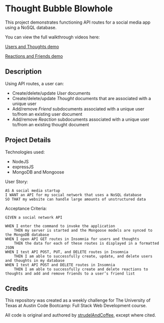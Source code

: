 # Thought Bubble Blowhole

This project demonstrates functioning API routes for a social media app using a NoSQL database.

You can view the full walkthrough videos here: 

[Users and Thoughts demo](https://drive.google.com/file/d/1p1eTLF60LpsoZAaKBMA7V9R0m_sTqfys/view?usp=sharing)

[Reactions and Friends demo](https://drive.google.com/file/d/1e4eiQHBn6J27US4OcOjavS9jeIpzyqV4/view?usp=sharing)

## Description

Using API routes, a user can:
- Create/delete/update _User_ documents
- Create/delete/update _Thought_ documents that are associated with a unique user
- Add/remove _Friend_ subdocuments associated with a unique user to/from an existing user document
- Add/remove _Reaction_ subdocuments associated with a unique user to/from an existing thought document

## Project Details

Technologies used:
- NodeJS
- expressJS
- MongoDB and Mongoose


User Story:
```
AS A social media startup
I WANT an API for my social network that uses a NoSQL database
SO THAT my website can handle large amounts of unstructured data
```

Acceptance Criteria:
```
GIVEN a social network API

WHEN I enter the command to invoke the application
    THEN my server is started and the Mongoose models are synced to the MongoDB database
WHEN I open API GET routes in Insomnia for users and thoughts
    THEN the data for each of these routes is displayed in a formatted JSON
WHEN I test API POST, PUT, and DELETE routes in Insomnia
    THEN I am able to successfully create, update, and delete users and thoughts in my database
WHEN I test API POST and DELETE routes in Insomnia
    THEN I am able to successfully create and delete reactions to thoughts and add and remove friends to a user’s friend list
```

## Credits

This repository was created as a weekly challenge for The University of Texas at Austin Code Bootcamp: Full Stack Web Development course.

All code is original and authored by [strudelAndCoffee](https://github.com/strudelAndCoffee), except where cited.